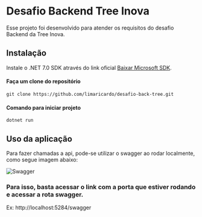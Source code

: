# Desafio Backend Tree Inova

Esse projeto foi desenvolvido para atender os requisitos do desafio Backend da Tree Inova.

## Instalação

Instale o .NET 7.0 SDK através do link oficial [Baixar Microsoft SDK](https://dotnet.microsoft.com/pt-br/download/dotnet/7.0).

#### Faça um clone do repositório
```
git clone https://github.com/limaricardo/desafio-back-tree.git
```
#### Comando para iniciar projeto

```
dotnet run
```

## Uso da aplicação

Para fazer chamadas a api, pode-se utilizar o swagger ao rodar localmente, como segue imagem abaixo:


![Swagger](https://cdn.discordapp.com/attachments/723634067857473606/1170856425052979240/image.png?ex=655a9005&is=65481b05&hm=1832bad51f3ba04fc42ec82a88b9a82174f7fffca0f96efdcf80cd28bdac5c72&) 

### Para isso, basta acessar o link com a porta que estiver rodando e acessar a rota swagger.
Ex: http://localhost:5284/swagger

